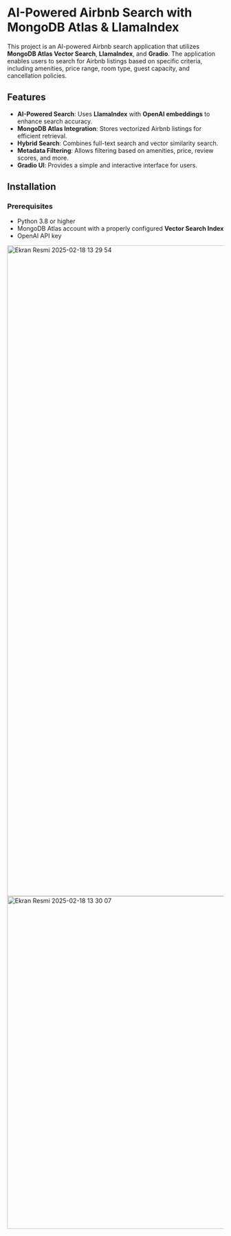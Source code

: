 # AI-Powered Airbnb Search with MongoDB Atlas & LlamaIndex

This project is an AI-powered Airbnb search application that utilizes **MongoDB Atlas Vector Search**, **LlamaIndex**, and **Gradio**. The application enables users to search for Airbnb listings based on specific criteria, including amenities, price range, room type, guest capacity, and cancellation policies.

## Features

- **AI-Powered Search**: Uses **LlamaIndex** with **OpenAI embeddings** to enhance search accuracy.
- **MongoDB Atlas Integration**: Stores vectorized Airbnb listings for efficient retrieval.
- **Hybrid Search**: Combines full-text search and vector similarity search.
- **Metadata Filtering**: Allows filtering based on amenities, price, review scores, and more.
- **Gradio UI**: Provides a simple and interactive interface for users.

## Installation

### Prerequisites

- Python 3.8 or higher
- MongoDB Atlas account with a properly configured **Vector Search Index**
- OpenAI API key


<img width="1512" alt="Ekran Resmi 2025-02-18 13 29 54" src="https://github.com/user-attachments/assets/c642dcdd-7c79-457a-84f2-9b04da7c0771" />
<img width="773" alt="Ekran Resmi 2025-02-18 13 30 07" src="https://github.com/user-attachments/assets/73da49a6-86e2-430f-a136-7293ec639773" />


